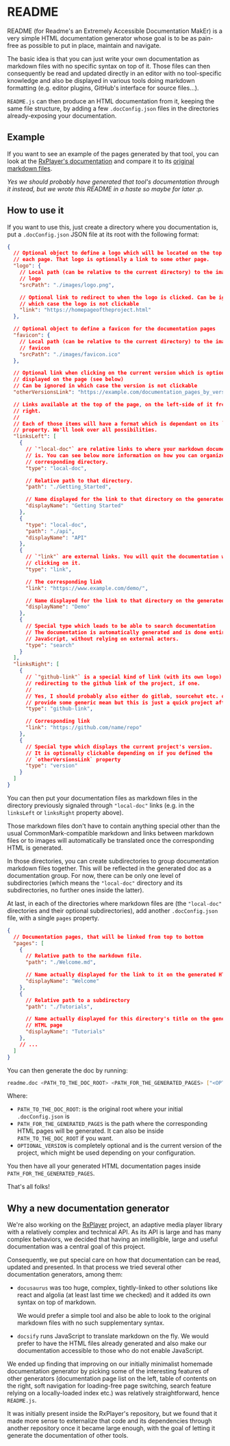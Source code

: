 # README

README (for Readme's an Extremely Accessible Documentation MakEr) is a very
simple HTML documentation generator whose goal is to be as pain-free as
possible to put in place, maintain and navigate.

The basic idea is that you can just write your own documentation as
markdown files with no specific syntax on top of it.
Those files can then consequently be read and updated directly in an editor with
no tool-specific knowledge and also be displayed in various tools doing markdown
formatting (e.g. editor plugins, GitHub's interface for source files...).

`README.js` can then produce an HTML documentation from it, keeping the
same file structure, by adding a few `.docConfig.json` files in the directories
already-exposing your documentation. 

## Example

If you want to see an example of the pages generated by that tool, you can look
at the [RxPlayer's documentation](https://developers.canal-plus.com/rx-player/doc/Getting_Started/Welcome.html)
and compare it to its [original markdown files](https://github.com/canalplus/rx-player/tree/master/doc/Getting_Started).

_Yes we should probably have generated that tool's documentation through it
instead, but we wrote this README in a haste so maybe for later :p._

## How to use it

If you want to use this, just create a directory where you documentation is, put
a `.docConfig.json` JSON file at its root with the following format:
```json
{
  // Optional object to define a logo which will be located on the top left of
  // each page. That logo is optionally a link to some other page.
  "logo": {
    // Local path (can be relative to the current directory) to the image of the
    // logo
    "srcPath": "./images/logo.png",

    // Optional link to redirect to when the logo is clicked. Can be ignored in
    // which case the logo is not clickable
    "link": "https://homepageoftheproject.html"
  },

  // Optional object to define a favicon for the documentation pages
  "favicon": {
    // Local path (can be relative to the current directory) to the image of the
    // favicon
    "srcPath": "./images/favicon.ico"
  },

  // Optional link when clicking on the current version which is optionally
  // displayed on the page (see below)
  // Can be ignored in which case the version is not clickable
  "otherVersionsLink": "https://example.com/documentation_pages_by_version.html",

  // Links available at the top of the page, on the left-side of it from left to
  // right.
  //
  // Each of those items will have a format which is dependant on its `"type"`
  // property. We'll look over all possibilities.
  "linksLeft": [
    {
      // `"local-doc"` are relative links to where your markdown documentation
      // is. You can see below more information on how you can organize the
      // corresponding directory.
      "type": "local-doc",

      // Relative path to that directory.
      "path": "./Getting_Started",

      // Name displayed for the link to that directory on the generated HTML pages.
      "displayName": "Getting Started"
    },
    {
      "type": "local-doc",
      "path": "./api",
      "displayName": "API"
    },
    {
      // `"link"` are external links. You will quit the documentation when
      // clicking on it.
      "type": "link",

      // The corresponding link
      "link": "https://www.example.com/demo/",

      // Name displayed for the link to that directory on the generated HTML pages.
      "displayName": "Demo"
    },
    {
      // Special type which leads to be able to search documentation
      // The documentation is automatically generated and is done entirely through
      // JavaScript, without relying on external actors.
      "type": "search"
    }
  ],
  "linksRight": [
    {
      // `"github-link"` is a special kind of link (with its own logo),
      // redirecting to the github link of the project, if one.
      //
      // Yes, I should probably also either do gitlab, sourcehut etc. or just
      // provide some generic mean but this is just a quick project after all
      "type": "github-link",

      // Corresponding link
      "link": "https://github.com/name/repo"
    },
    {
      // Special type which displays the current project's version.
      // It is optionally clickable depending on if you defined the
      // `otherVersionsLink` property
      "type": "version"
    }
  ]
}
```

You can then put your documentation files as markdown files in the directory
previously signaled through `"local-doc"` links (e.g. in the `linksLeft` or
`linksRight` property above).

Those markdown files don't have to contain anything special other than the usual
CommonMark-compatible markdown and links between markdown files or to images
will automatically be translated once the corresponding HTML is generated.

In those directories, you can create subdirectories to group documentation
markdown files together.
This will be reflected in the generated doc as a documentation group. For now,
there can be only one level of subdirectories (which means the `"local-doc"`
directory and its subdirectories, no further ones inside the latter).

At last, in each of the directories where markdown files are (the `"local-doc"`
directories and their optional subdirectories), add another `.docConfig.json`
file, with a single `pages` property.
```json
{
  // Documentation pages, that will be linked from top to bottom
  "pages": [
    {
      // Relative path to the markdown file.
      "path": "./Welcome.md",

      // Name actually displayed for the link to it on the generated HTML page
      "displayName": "Welcome"
    },
    {
      // Relative path to a subdirectory
      "path": "./Tutorials",

      // Name actually displayed for this directory's title on the generated
      // HTML page
      "displayName": "Tutorials"
    },
    // ...
  ]
}
```

You can then generate the doc by running:
```sh
readme.doc <PATH_TO_THE_DOC_ROOT> <PATH_FOR_THE_GENERATED_PAGES> ["<OPTIONAL_VERSION>"]
```

Where:
  - `PATH_TO_THE_DOC_ROOT`: is the original root where your initial
    `.docConfig.json` is
  - `PATH_FOR_THE_GENERATED_PAGES` is the path where the corresponding HTML
    pages will be generated. It can also be inside
    `PATH_TO_THE_DOC_ROOT` if you want.
  - `OPTIONAL_VERSION` is completely optional and is the current version of the
    project, which might be used depending on your configuration.

You then have all your generated HTML documentation pages inside
`PATH_FOR_THE_GENERATED_PAGES`.

That's all folks!

## Why a new documentation generator

We're also working on the [RxPlayer](https://github.com/canalplus/rx-player/)
project, an adaptive media player library with a relatively complex and
technical API.
As its API is large and has many complex behaviors, we decided that having
an intelligible, large and useful documentation was a central goal of this
project.

Consequently, we put special care on how that documentation can be read, updated
and presented. In that process we tried several other documentation generators,
among them:

- `docusaurus` was too huge, complex, tightly-linked to other solutions like
  react and algolia (at least last time we checked) and it added its own
  syntax on top of markdown.

  We would prefer a simple tool and also be able to look to the original
  markdown files with no such supplementary syntax.

- `docsify` runs JavaScript to translate markdown on the fly. We would prefer
  to have the HTML files already generated and also make our documentation
  accessible to those who do not enable JavaScript.

We ended up finding that improving on our initially minimalist homemade
documentation generator by picking some of the interesting features of other
generators (documentation page list on the left, table of contents on the
right, soft navigation for loading-free page switching, search feature relying
on a locally-loaded index etc.) was relatively straightforward, hence
`README.js`.

It was initially present inside the RxPlayer's repository, but we found that it
made more sense to externalize that code and its dependencies through another
repository once it became large enough, with the goal of letting it generate the
documentation of other tools.
